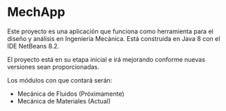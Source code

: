 # MechApp

Este proyecto es una aplicación que funciona como herramienta para el diseño y análisis en Ingeniería Mecánica. Está construida en Java 8 con el IDE NetBeans 8.2. 

El proyecto está en su etapa inicial e irá mejorando conforme nuevas versiones sean proporcionadas.

Los módulos con que contará serán:

- Mecánica de Fluidos (Próximamente)
- Mecánica de Materiales (Actual)
